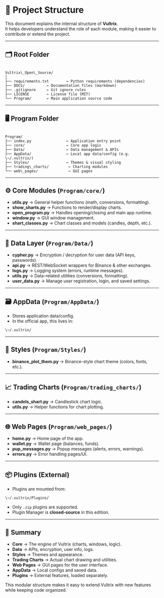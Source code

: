# 📂 Project Structure

This document explains the internal structure of **Vultrix**.  
It helps developers understand the role of each module, making it easier to contribute or extend the project.

---

## 🗂 Root Folder

```

Vultrix\_Open\_Source/
│
├── requirements.txt        ← Python requirements (dependencies)
├── DOCS/          ← Documentation files (markdown)
├── .gitignore     ← Git ignore rules
├── LICENSE        ← License file (MIT)
└── Program/       ← Main application source code

```

---

## 🖥 Program Folder

```

Program/
├── index.py                ← Application entry point
├── core/                   ← Core app logic
├── Data/                   ← Data management & APIs
├── AppData/                ← Local app data/config (e.g. \~/.vultrix/)
├── Styles/                 ← Themes & visual styling
├── trading\_charts/         ← Charting modules
└── web\_pages/              ← GUI pages

```

---

## ⚙️ Core Modules (`Program/core/`)

- **utils.py** → General helper functions (math, conversions, formatting).  
- **show_sharts.py** → Functions to render/display charts.  
- **open_program.py** → Handles opening/closing and main app runtime.  
- **window.py** → GUI window management.  
- **shart_classes.py** → Chart classes and models (candles, depth, etc.).  

---

## 📡 Data Layer (`Program/Data/`)

- **cypher.py** → Encryption / decryption for user data (API keys, passwords).  
- **api.py** → REST/WebSocket wrappers for Binance & other exchanges.  
- **logs.py** → Logging system (errors, runtime messages).  
- **utils.py** → Data-related utilities (conversions, formatting).  
- **user_data.py** → Manage user registration, login, and saved settings.  

---

## 🗃 AppData (`Program/AppData/`)

- Stores application data/config.  
- In the official app, this lives in:  
```
\~/.vultrix/
```

---

## 🎨 Styles (`Program/Styles/`)

- **binance_plot_them.py** → Binance-style chart theme (colors, fonts, etc.).  

---

## 📈 Trading Charts (`Program/trading_charts/`)

- **candels_shart.py** → Candlestick chart logic.  
- **utils.py** → Helper functions for chart plotting.  

---

## 🌐 Web Pages (`Program/web_pages/`)

- **home.py** → Home page of the app.  
- **wallet.py** → Wallet page (balances, funds).  
- **pup_messages.py** → Popup messages (alerts, errors, warnings).  
- **errors.py** → Error handling pages/UI.  

---

## 📦 Plugins (External)

- Plugins are mounted from:
```
\~/.vultrix/Plugins/
```

- Only `.zip` plugins are supported.  
- Plugin Manager is **closed-source** in this edition.  

---

## 📝 Summary

- **Core** → The engine of Vultrix (charts, windows, logic).  
- **Data** → APIs, encryption, user info, logs.  
- **Styles** → Themes and appearance.  
- **Trading Charts** → Actual chart drawing and utilities.  
- **Web Pages** → GUI pages for the user interface.  
- **AppData** → Local configs and saved data.  
- **Plugins** → External features, loaded separately.  

This modular structure makes it easy to extend Vultrix with new features while keeping code organized.